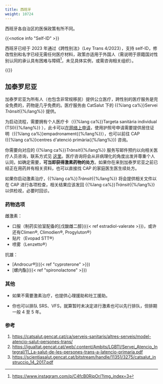 ```yaml
---
title: 西班牙
weight: 10724
---
```


西班牙各自治区的医保政策有所不同。

{{<notice info "Self-ID" >}}

西班牙已经于 2023 年通过《跨性别法》（Ley Trans 4/2023），支持 self-ID，修改性别和名字已经无需任何医疗材料，政策亦适用于外国人（需说明于原籍国对性别认同的承认具有困难与障碍[^1]，未见具体实例，或需咨询相关组织）。

[^1]: <https://www.instagram.com/p/C4fcB0RipOr/?img_index=3>

{{</notice>}}

## 加泰罗尼亚

加泰罗尼亚为所有人（也包含非常规移民）提供公立医疗，跨性别的医疗服务是完全免费的，药物是几乎免费的。医疗服务由 CatSalut 下的 {{%lang ca%}}Servei _Trànsit_{{%/lang%}} 提供。

为启动流程，需要拥有个人医疗卡（{{%lang ca%}}Targeta sanitària individual (TSI){{%/lang%}} ），此卡可以[在网络上申请](https://salut.gencat.cat/pls/rca/RCAPKTSI.SOLICITAR_TSI)，使用护照号申请需要提供居住证明（{{%lang ca%}}empadronament{{%/lang%}}），也可以前往 CAP ({{%lang ca%}}centres d'atenció primària{{%/lang%}}) 咨询。

你需要向对应的 {{%lang ca%}}_Trànsit_{{%/lang%}} 服务写邮件预约以向相关医疗人员咨询，联系方式见 [这里](https://catsalut.gencat.cat/ca/serveis-sanitaris/altres-serveis/model-atencio-salut-persones-trans/)。医疗咨询将会从非病理化的角度出发并尊重个人认同，如确定需要，**可当即获得激素药物的处方**。如果你在来到加泰罗尼亚之前已经正在用药并有相关资料，也可以直接找 CAP 的家庭医生医生续处方。

如果你启动激素治疗，{{%lang ca%}}_Trànsit_{{%/lang%}} 将会提供相关文件以在 CAP 进行各项检查，相关结果应该发回 {{%lang ca%}}_Trànsit_{{%/lang%}} 以供检视，必要时回诊。

### 药物选项

雌激素：

- 口服（制药实验室配备的[戊酸雌二醇]({{< ref estradiol-valerate >}})，或许还有Climen®, Climodien®, Progyluton®）
- 贴片（Evopad STT®）
- 喷雾（Lenzetto®）

抗雄：

- [Androcur®]({{< ref "cyproterone" >}})
- [螺内酯]({{< ref "spironolactone" >}})

### 其他

- 如果不需要激素治疗，也提供心理援助和社工援助。

- 你也可以排队 SRS、VFS，就算暂时未决定进行激素也可以先行排队，但排期一般 4 至 5 年。

### 参考

1. <https://catsalut.gencat.cat/ca/serveis-sanitaris/altres-serveis/model-atencio-salut-persones-trans/>
1. <https://igualtat.gencat.cat/web/.content/Ambits/LGBTI/Servei_Atencio_Integral/11_La-salut-de-les-persones-trans-a-latencio-primaria.pdf>
1. <https://scientiasalut.gencat.cat/bitstream/handle/11351/3275/catsalut_instruccio_14_2017.pdf>
